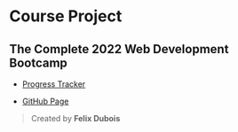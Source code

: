 # Course Project

## The Complete 2022 Web Development Bootcamp

- [Progress Tracker](https://github.com/Felix-Db1/Web-Dev-Course-Progress)

- [GitHub Page](https://felix-db1.github.io/Web-Dev-Course-Project/)

> Created by **Felix Dubois**

<!-- REBASE-3 -->
